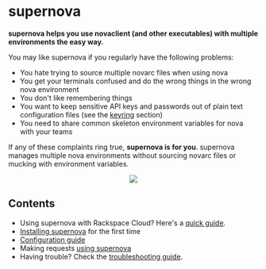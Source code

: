 # supernova

**supernova helps you use novaclient (and other executables) with multiple environments the easy way.**

You may like supernova if you regularly have the following problems:

  * You hate trying to source multiple novarc files when using nova
  * You get your terminals confused and do the wrong things in the wrong nova environment
  * You don't like remembering things
  * You want to keep sensitive API keys and passwords out of plain text configuration files (see the [keyring](keyring) section)
  * You need to share common skeleton environment variables for nova with your teams

If any of these complaints ring true, **supernova is for you**. supernova manages multiple nova environments without sourcing novarc files or mucking with environment variables.


<p style="text-align: center;">
  <img src="https://camo.githubusercontent.com/c8aab3ab68ce01377096e0363dbfe8ffede82a51/687474703a2f2f692e696d6775722e636f6d2f434c59593035452e6a7067">
</p>

## Contents

*   Using supernova with Rackspace Cloud? Here's a [quick guide](raxquickstart).
*   [Installing supernova](installation) for the first time
*   [Configuration guide](configuring)
*   Making requests [using supernova](usingsupernova)
*   Having trouble? Check the [troubleshooting guide](troubleshooting).
